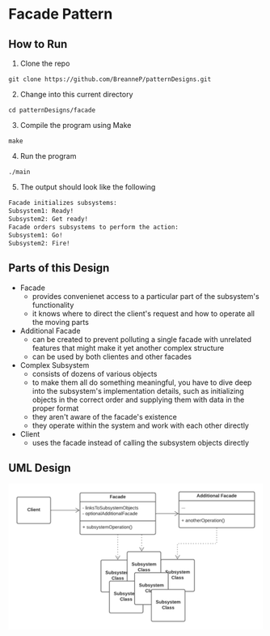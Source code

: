 # Facade Pattern

## How to Run
1. Clone the repo
```
git clone https://github.com/BreanneP/patternDesigns.git
```

2. Change into this current directory
```
cd patternDesigns/facade
```

3. Compile the program using Make
```
make
```

4. Run the program
```
./main
```

5. The output should look like the following
```
Facade initializes subsystems:
Subsystem1: Ready!
Subsystem2: Get ready!
Facade orders subsystems to perform the action:
Subsystem1: Go!
Subsystem2: Fire!
```

## Parts of this Design
* Facade
    * provides convenienet access to a particular part of the subsystem's functionality
    * it knows where to direct the client's request and how to operate all the moving parts
* Additional Facade
    * can be created to prevent polluting a single facade with unrelated features that might make it yet another complex structure
    * can be used by both clientes and other facades
* Complex Subsystem
    * consists of dozens of various objects
    * to make them all do something meaningful, you have to dive deep into the subsystem's implementation details, such as initializing objects in the correct order and supplying them with data in the proper format
    * they aren't aware of the facade's existence
    * they operate within the system and work with each other directly
* Client
    * uses the facade instead of calling the subsystem objects directly

## UML Design

![Alt text](FacadePattern.png?raw=true "Title") 
